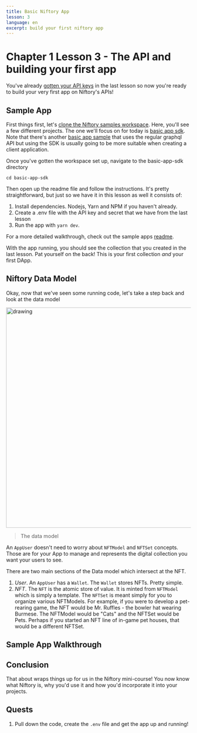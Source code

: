 ```yaml
---
title: Basic Niftory App
lesson: 3
language: en
excerpt: build your first niftory app
---
```


# Chapter 1 Lesson 3 - The API and building your first app

You've already [gotten your API keys]() in the last lesson so now you're ready to build your very first app on Niftory's APIs! 

## Sample App
<!-- TODO: Change the test to main links once they've been merged.  -->

First things first, let's [clone the Niftory samples workspace](https://github.com/Niftory/niftory-samples). Here, you'll see a few different projects. The one we'll focus on for today is [basic app sdk](https://github.com/Niftory/niftory-samples/tree/test/basic-app-sdk). Note that there's another [basic app sample](https://github.com/Niftory/niftory-samples/tree/test/basic-app) that uses the regular graphql API but using the SDK is usually going to be more suitable when creating a client application.

Once you've gotten the workspace set up, navigate to the basic-app-sdk directory
```
cd basic-app-sdk
```

Then open up the readme file and follow the instructions. It's pretty straightforward, but just so we have it in this lesson as well it consists of: 
1. Install dependencies. Nodejs, Yarn and NPM if you haven't already. 
2. Create a .env file with the API key and secret that we have from the last lesson
3. Run the app with `yarn dev`.

For a more detailed walkthrough, check out the sample apps [readme](https://github.com/Niftory/niftory-samples/blob/test/basic-app-sdk/README.md). 

With the app running, you should see the collection that you created in the last lesson. Pat yourself on the back! This is your first collection *and* your first DApp. 


## Niftory Data Model

Okay, now that we've seen some running code, let's take a step back and look at the data model

<img src="https://3595744636-files.gitbook.io/~/files/v0/b/gitbook-x-prod.appspot.com/o/spaces%2F1itXKRjyFqqWGYkUXFnP%2Fuploads%2FFUraB6Gkodf53YiwvDTq%2FNiftoryDataModel2.png?alt=media&token=d506b1fd-29d9-49c0-85c4-036477640308" alt="drawing" width="600"/>

> The data model

An `AppUser` doesn't need to worry about `NFTModel` and `NFTSet` concepts. Those are for your App to manage and represents the digital collection you want your users to see.

There are two main sections of the Data model which intersect at the NFT. 

1. *User*. An `AppUser` has a `Wallet`. The `Wallet` stores NFTs. Pretty simple. 
2. *NFT*. The `NFT` is the atomic store of value. It is minted from `NFTModel` which is simply a template. The `NFTSet` is meant simply for you to organize various NFTModels. For example, if you were to develop a pet-rearing game, the NFT would be Mr. Ruffles - the bowler hat wearing Burmese. The NFTModel would be "Cats" and the NFTSet would be Pets. Perhaps if you started an NFT line of in-game pet houses, that would be a different NFTSet.

## Sample App Walkthrough


## Conclusion

That about wraps things up for us in the Niftory mini-course! You now know what Niftory is, why you'd use it and how you'd incorporate it into your projects. 

## Quests

1. Pull down the code, create the `.env` file and get the app up and running!  